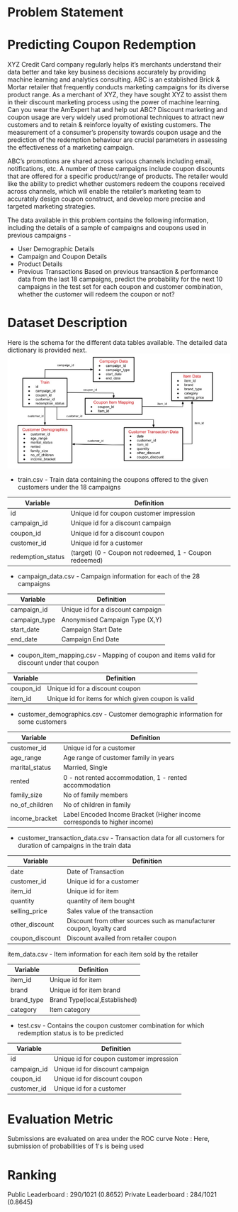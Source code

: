 # Problem Statement
# Predicting Coupon Redemption
XYZ Credit Card company regularly helps it’s merchants understand their data better and take key business decisions accurately by providing machine learning and analytics consulting. ABC is an established Brick & Mortar retailer that frequently conducts marketing campaigns for its diverse product range. As a merchant of XYZ, they have sought XYZ to assist them in their discount marketing process using the power of machine learning. Can you wear the AmExpert hat and help out ABC?
Discount marketing and coupon usage are very widely used promotional techniques to attract new customers and to retain & reinforce loyalty of existing customers. The measurement of a consumer’s propensity towards coupon usage and the prediction of the redemption behaviour are crucial parameters in assessing the effectiveness of a marketing campaign.

ABC’s promotions are shared across various channels including email, notifications, etc. A number of these campaigns include coupon discounts that are offered for a specific product/range of products. The retailer would like the ability to predict whether customers redeem the coupons received across channels, which will enable the retailer’s marketing team to accurately design coupon construct, and develop more precise and targeted marketing strategies.

The data available in this problem contains the following information, including the details of a sample of campaigns and coupons used in previous campaigns -
- User Demographic Details
- Campaign and Coupon Details
- Product Details
- Previous Transactions
Based on previous transaction & performance data from the last 18 campaigns, predict the probability for the next 10 campaigns in the test set for each coupon and customer combination, whether the customer will redeem the coupon or not?

# Dataset Description
Here is the schema for the different data tables available. The detailed data dictionary is provided next.
![Schema Diagram](https://github.com/Kartikeya-95/Hackathons/blob/master/AmExpert2019/Schema_Diagram.jpg)

- train.csv - Train data containing the coupons offered to the given customers under the 18 campaigns

|Variable 			  |Definition 					  
|---------------------|---------------------------|
id				  | Unique id for coupon customer impression
campaign_id		  | Unique id for a discount campaign
coupon_id		  | Unique id for a discount coupon
customer_id		  | Unique id for a customer
redemption_status | (target) (0 - Coupon not redeemed, 1 - Coupon redeemed)

- campaign_data.csv - Campaign information for each of the 28 campaigns

|Variable 			  |Definition 					  
|---------------------|---------------------------|
campaign_id		  | Unique id for a discount campaign
campaign_type	  | Anonymised Campaign Type (X,Y)
start_date		  | Campaign Start Date
end_date 		  | Campaign End Date

- coupon_item_mapping.csv - Mapping of coupon and items valid for discount under that coupon

|Variable 			  |Definition 					  
|---------------------|---------------------------|
coupon_id		  | Unique id for a discount coupon
item_id	  		  | Unique id for items for which given coupon is valid

- customer_demographics.csv - Customer demographic information for some customers

|Variable 			  |Definition 					  
|---------------------|---------------------------|
customer_id		  | Unique id for a customer
age_range	  	  | Age range of customer family in years
marital_status    | Married, Single
rented			  | 0 - not rented accommodation, 1 - rented accommodation
family_size		  | No of family members
no_of_children	  | No of children in family
income_bracket    | Label Encoded Income Bracket (Higher income corresponds to higher income)

- customer_transaction_data.csv - Transaction data for all customers for duration of campaigns in the train data

|Variable 			  |Definition 					  
|---------------------|---------------------------|
date		      | Date of Transaction
customer_id	  	  | Unique id for a customer
item_id    		  | Unique id for item
quantity		  | quantity of item bought
selling_price	  | Sales value of the transaction
other_discount	  | Discount from other sources such as manufacturer coupon, loyalty card
coupon_discount   | Discount availed from retailer coupon

item_data.csv - Item information for each item sold by the retailer

|Variable 			  |Definition 					  
|---------------------|---------------------------|
item_id		      | Unique id for item
brand	  	  	  | Unique id for item brand
brand_type    	  | Brand Type(local,Established)
category		  | Item category 

- test.csv - Contains the coupon customer combination for which redemption status is to be predicted

|Variable 			  |Definition 					  
|---------------------|---------------------------|
id		      	  | Unique id for coupon customer impression
campaign_id	  	  | Unique id for discount campaign
coupon_id    	  | Unique id for discount coupon
customer_id		  | Unique id for a customer

# Evaluation Metric
Submissions are evaluated on area under the ROC curve
Note : Here, submission of probabilities of 1's is being used

# Ranking
Public Leaderboard : 290/1021 (0.8652)
Private Leaderboard : 284/1021 (0.8645)